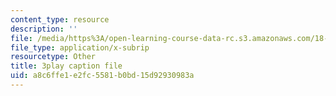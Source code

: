 ```yaml
---
content_type: resource
description: ''
file: /media/https%3A/open-learning-course-data-rc.s3.amazonaws.com/18-01-single-variable-calculus-fall-2006/a8c6ffe1e2fc5581b0bd15d92930983a_4Q37iOyBq44.vtt
file_type: application/x-subrip
resourcetype: Other
title: 3play caption file
uid: a8c6ffe1-e2fc-5581-b0bd-15d92930983a
---
```

